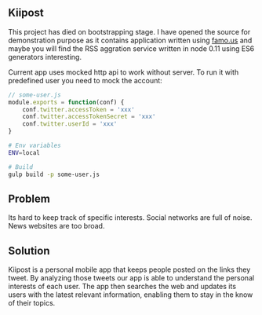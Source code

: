 ## Kiipost

This project has died on bootstrapping stage. I have opened the source for demonstration purpose as it contains application written using [famo.us](http://famo.us) and maybe you will find the RSS aggration service written in node 0.11 using ES6 generators interesting.

Current app uses mocked http api to work without server.
To run it with predefined user you need to mock the account:

```javascript
// some-user.js
module.exports = function(conf) {
    conf.twitter.accessToken = 'xxx'
    conf.twitter.accessTokenSecret = 'xxx'
    conf.twitter.userId = 'xxx'
}
```

```bash
# Env variables
ENV=local

# Build
gulp build -p some-user.js
```

## Problem
Its hard to keep track of specific interests. Social networks are full of noise. News websites are too broad.

## Solution
Kiipost is a personal mobile app that keeps people posted on the links they tweet. By analyzing those tweets our app is able to understand the personal interests of each user. The app then searches the web and updates its users with the latest relevant information, enabling them to stay in the know of their topics.
